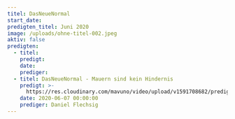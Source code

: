 ```yaml
---
titel: DasNeueNormal
start_date:
predigten_titel: Juni 2020
image: /uploads/ohne-titel-002.jpeg
aktiv: false
predigten:
  - titel:
    predigt:
    date:
    prediger:
  - titel: DasNeueNormal - Mauern sind kein Hindernis
    predigt: >-
      https://res.cloudinary.com/mavuno/video/upload/v1591708682/predigten/Das%20Neue%20Normal%202/2020-06-07_GoDi_Mavuno_Berlin_Audio.mp3
    date: 2020-06-07 00:00:00
    prediger: Daniel Flechsig
---
```


